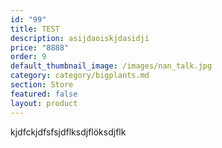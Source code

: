 ```yaml
---
id: "99"
title: TEST
description: asijdaoiskjdasidji
price: "8888"
order: 9
default_thumbnail_image: /images/nan_talk.jpg
category: category/bigplants.md
section: Store
featured: false
layout: product
---
```

kjdfckjdfsfsjdflksdjflöksdjflk